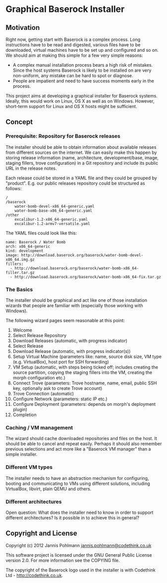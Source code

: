 # Graphical Baserock Installer

## Motivation

Right now, getting start with Baserock is a complex process. Long
instructions have to be read and digested, various files have to be
downloaded, virtual machines have to be set up and configured and so
on. We should aim at making this simple for a few very simple reasons:

* A complex manual installation process bears a high risk of mistakes.
  Since the host systems Baserock is likely to be installed on are
  very non-uniform, any mistake can be hard to spot or diagnose.
* People are impatient and need to have success moments early in the
  process.

This project aims at developing a graphical installer for Baserock
systems. Ideally, this would work on Linux, OS X as well as on Windows.
However, short-term support for Linux and OS X hosts might be
sufficient.

## Concept

### Prerequisite: Repository for Baserock releases

The installer should be able to obtain information about available
releases from different sources on the internet. We can easily make
this happen by storing release information (name, architecture,
development/base, image, staging fillers, trove configuration) in a
Git repository and include its public URL in the release notes.

Each release could be stored in a YAML file and they could be grouped
by "product". E.g. our public releases repository could be structured
as follows:

    /
    /baserock
        water-bomb-devel-x86_64-generic.yaml
        water-bomb-base-x86_64-generic.yaml
    /other
        excalibur-1.2-x86_64-generic.yaml
        excalibur-1.2-armv7-versatile.yaml

The YAML files could look like this:

    name: Baserock / Water Bomb
    arch: x86_64-generic
    kind: development
    image: http://download.baserock.org/baserock/water-bomb-devel-x86_64.img.gz
    fillers:
      - http://download.baserock.org/baserock/water-bomb-x86_64-filler.tar.gz
      - http://download.baserock.org/baserock/water-bomb-x86_64-fix.tar.gz

### The Basics

The installer should be graphical and act like one of those installation
wizards that people are familiar with (especially those working with
Windows).

The following wizard pages seem reasonable at this point:

1. Welcome
2. Select Release Repository
3. Download Releases (automatic, with progress indicator)
4. Select Release
5. Download Release (automatic, with progress indicator(s))
6. Setup Virtual Machine (parameters like: name, source disk size, VM
   type (e.g. VirtualBox), host port for SSH forwarding)
7. VM Setup (automatic, with steps being ticked off; includes creating
   the source partition, copying the staging fillers into the VM,
   creating the morph configuration etc.)
8. Connect Trove (parameters: Trove hostname, name, email, public SSH
   key, optionally ask to create Trove account)
9. Trove Connection (automatic)
10. Configure Network (parameters: static IP etc.)
11. Configure Deployment (parameters: depends on morph's deployment
    plugin)
12. Completion

### Caching / VM management

The wizard should cache downloaded repositories and files on the host.
It should be able to cancel and repeat easily. Perhaps it should also
remember previous selections and act more like a "Baserock VM manager"
than a simple installer.

### Different VM types

The installer needs to have an abstraction mechanism for configuring,
booting and communicating to VMs using different solutions, including
VirtualBox, libvirt, plain QEMU and others.

### Different architectures

Open question: What does the installer need to know in order to support
different architectures? Is it possible in to achieve this in general?

## Copyright and License

Copyright (c) 2012 Jannis Pohlmann <jannis.pohlmann@codethink.co.uk>

This software project is licensed under the GNU General Public License
version 2.0. For more information see the COPYING file.

The copyright of the Baserock logo used in the installer is with
Codethink Ltd - http://codethink.co.uk.
